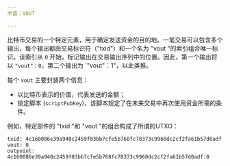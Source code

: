 ```yaml
---
术语：VOUT

---
```

比特币交易的一个特定元素，用于确定发送资金的目的地。一笔交易可以包含多个输出，每个输出都由交易标识符（"txid"）和一个名为 "vout "的索引组合唯一标识。该索引从 `0` 开始，标记输出在交易输出序列中的位置。因此，第一个输出将以 `"vout"：0`，第二个输出为 `"vout"：1"，以此类推。

每个 `vout` 主要封装两个信息：


- 以比特币表示的价值，代表发送的金额；
- 锁定脚本 (`scriptPubKey`)，该脚本规定了在未来交易中再次使用资金所需的条件。

例如，特定部件的 "txid "和 "vout "的组合构成了所谓的UTXO：

```text
txid: 4c160086e39a940c2459f03bb7cfe5b768fc78373c9960dc2cf2fa61b57d0adf
vout: 0
outpoint: 4c160086e39a940c2459f03bb7cfe5b768fc78373c9960dc2cf2fa61b57d0adf:0
```